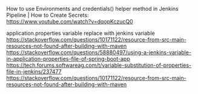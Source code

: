 
How to use Environments and credentials() helper method in Jenkins Pipeline | How to Create Secrets:
<br>
https://www.youtube.com/watch?v=dqopKczucQ0


application.properties variable replace with jenkins variable
<br>
https://stackoverflow.com/questions/10171122/resource-from-src-main-resources-not-found-after-building-with-maven
https://stackoverflow.com/questions/58880497/using-a-jenkins-variable-in-application-properties-file-of-spring-boot-app
https://tech.forums.softwareag.com/t/variable-substitution-of-properties-file-in-jenkins/237477
https://stackoverflow.com/questions/10171122/resource-from-src-main-resources-not-found-after-building-with-maven